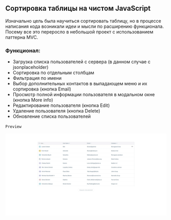 ## Сортировка таблицы на чистом JavaScript

Изначально цель была научиться сортировать таблицу, но в процессе написания кода возникали идеи и мысли по расширению функционала. Посему все это переросло в небольшой проект с использованием паттерна MVC.

### Функционал:

* Загрузка списка пользователей с сервера (в данном случае с jsonplaceholder)
* Сортировка по отдельным столбцам
* Фильтрация по имени
* Выбор дополнительных контактов в выпадающем меню и их сортировка (кнопка Email)
* Просмотр полной информации пользователя в модальном окне (кнопка More info)
* Редактирование пользователя (кнопка Edit)
* Удаление пользователя (кнопка Delete)
* Обновление списка пользователей

`Preview`

![TableSort thumbnail](./tablesort.webp)
